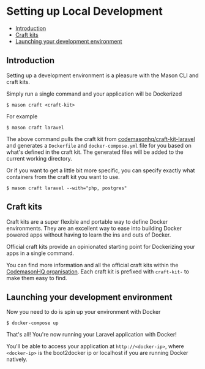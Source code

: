 # Setting up Local Development

- [Introduction](#introduction)
- [Craft kits](#craft-kits)
- [Launching your development environment](#launching-development)

<a name="introduction"></a>
## Introduction
Setting up a development environment is a pleasure with the Mason CLI and craft kits. 

Simply run a single command and your application will be Dockerized 
```
$ mason craft <craft-kit>
```

For example 
```
$ mason craft laravel 
```

The above command pulls the craft kit from [codemasonhq/craft-kit-laravel](https://github.com/CodemasonHQ/craft-kit-laravel) and generates a `Dockerfile` and `docker-compose.yml` file for you based on what's defined in the craft kit. The generated files will be added to the current working directory.

Or if you want to get a little bit more specific, you can specify exactly what containers from the craft kit you want to use.
```
$ mason craft laravel --with="php, postgres"
```

<a name="craft-kits"></a>
## Craft kits
Craft kits are a super flexible and portable way to define Docker environments. They are an excellent way to ease into building Docker powered apps without having to learn the ins and outs of Docker.

Official craft kits provide an opinionated starting point for Dockerizing your apps in a single command. 

You can find more information and all the official craft kits within the [CodemasonHQ organisation](https://github.com/CodemasonHQ?utf8=%E2%9C%93&q=craft-kit&type=&language=). Each craft kit is prefixed with `craft-kit-` to make them easy to find. 


<a name="launching-development"></a>
## Launching your development environment
Now you need to do is spin up your environment with Docker 
```
$ docker-compose up 
```

That's all! You're now running your Laravel application with Docker!

You'll be able to access your application at `http://<docker-ip>`, where `<docker-ip>` is the boot2docker ip or localhost if you are running Docker natively.